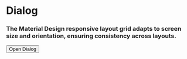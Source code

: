 <script lang='coffee'>
  import {
    TextField
    Grid
    Box
    Paper
    Typography
    FormLabel
    Button
    List
    ListItem
    ListItemGroup
    ListGroup
    Icon
    Select
    Drawer
    Dialog
    currentTheme
  } from '@svelte-mui/core'

  text = ''
  active = false

  open = -> active = true
</script>


# Dialog

### The Material Design responsive layout grid adapts to screen size and orientation, ensuring consistency across layouts.

<Grid container spacing={1}>
  <Grid item xs='auto'>
    <Paper variant='outlined' elevation={2} class='mt2 p2'>
      <div class="text-center">
        <Button on:click={open}>Open Dialog</Button>
      </div>
      <Dialog class="p2" bind:active>
        Lorem ipsum dolor sit amet consectetur adipisicing elit. Autem aperiam quia esse impedit
        libero mollitia tempore nisi dolore ut, quasi incidunt sunt sapiente vero iusto
        necessitatibus eius nulla dignissimos laboriosam.
      </Dialog>
    </Paper>
  </Grid>
</Grid>

